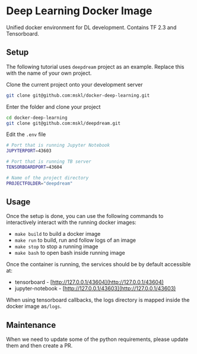 # Deep Learning Docker Image
Unified docker environment for DL development. Contains TF 2.3 and Tensorboard.

## Setup
The following tutorial uses `deepdream` project as an example. Replace this with the name of your own project.

Clone the current project onto your development server
```bash
git clone git@github.com:mskl/docker-deep-learning.git
```

Enter the folder and clone your project 
```bash
cd docker-deep-learning
git clone git@github.com:mskl/deepdream.git
```

Edit the `.env` file
```bash
# Port that is running Jupyter Notebook
JUPYTERPORT=43603

# Port that is running TB server
TENSORBOARDPORT=43604

# Name of the project directory
PROJECTFOLDER="deepdream"
```

## Usage
Once the setup is done, you can use the following commands to interactively interact with the running docker images:
- `make build` to build a docker image
- `make run` to build, run and follow logs of an image
- `make stop` to stop a running image
- `make bash` to open bash inside running image

Once the container is running, the services should be by default accessible at:
- tensorboard - [http://127.0.0.1/43604](http://127.0.0.1/43604)
- jupyter-notebook - [http://127.0.0.1/43603](http://127.0.0.1/43603)

When using tensorboard callbacks, the logs directory is mapped inside the docker image as`/logs`.

## Maintenance
When we need to update some of the python requirements, please update them and then create a PR.
